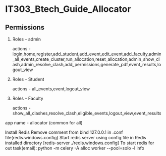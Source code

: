 # IT303_Btech_Guide_Allocator

## Permissions 

1. Roles - admin
   
   actions - login,home,register,add_student,add_event,edit_event,add_faculty,admin_all_events,create_cluster,run_allocation,reset_allocation,admin_show_clash,admin_resolve_clash,add_permissions,generate_pdf,event_results,logout_view

3. Roles - Student
   
   actions - all_events,event,logout_view

5. Roles - Faculty
   
   actions - show_all_clashes,resolve_clash,eligible_events,logout_view,event_results

app name - allocator (common for all)


Install Redis
   Remove comment from bind 127.0.0.1 in .conf file(redis.windows.config)
   Start redis server using config file in Redis installed directory [redis-server ./redis.windows.config]
   To start redis for out task(email): python -m celery -A alloc worker --pool=solo -l info
